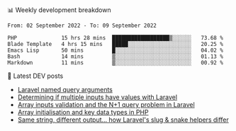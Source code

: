 📊 Weekly development breakdown
<!--START_SECTION:waka-->

```text
From: 02 September 2022 - To: 09 September 2022

PHP              15 hrs 28 mins  ██████████████████▒░░░░░░   73.68 %
Blade Template   4 hrs 15 mins   █████░░░░░░░░░░░░░░░░░░░░   20.25 %
Emacs Lisp       50 mins         █░░░░░░░░░░░░░░░░░░░░░░░░   04.02 %
Bash             14 mins         ▒░░░░░░░░░░░░░░░░░░░░░░░░   01.13 %
Markdown         11 mins         ▒░░░░░░░░░░░░░░░░░░░░░░░░   00.92 %
```

<!--END_SECTION:waka-->

📕 Latest DEV posts
<!-- BLOG-POST-LIST:START -->
- [Laravel named query arguments](https://dev.to/michaelvickersuk/laravel-named-query-arguments-28kd)
- [Determining if multiple inputs have values with Laravel](https://dev.to/michaelvickersuk/determining-if-multiple-inputs-have-values-with-laravel-km6)
- [Array inputs validation and the N+1 query problem in Laravel](https://dev.to/michaelvickersuk/array-inputs-validation-and-the-n1-query-problem-in-laravel-2agb)
- [Array initialisation and key data types in PHP](https://dev.to/michaelvickersuk/array-initialisation-and-key-data-types-in-php-1e5b)
- [Same string, different output... how Laravel&#39;s slug &amp; snake helpers differ](https://dev.to/michaelvickersuk/same-string-different-output-how-laravels-slug-snake-helpers-differ-1ccj)
<!-- BLOG-POST-LIST:END -->
